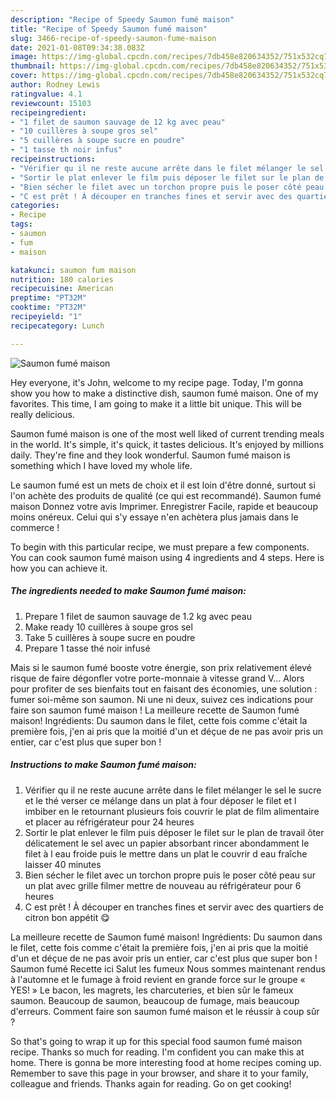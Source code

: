 ```yaml
---
description: "Recipe of Speedy Saumon fumé maison"
title: "Recipe of Speedy Saumon fumé maison"
slug: 3466-recipe-of-speedy-saumon-fume-maison
date: 2021-01-08T09:34:38.083Z
image: https://img-global.cpcdn.com/recipes/7db458e820634352/751x532cq70/saumon-fume-maison-photo-principale-de-la-recette.jpg
thumbnail: https://img-global.cpcdn.com/recipes/7db458e820634352/751x532cq70/saumon-fume-maison-photo-principale-de-la-recette.jpg
cover: https://img-global.cpcdn.com/recipes/7db458e820634352/751x532cq70/saumon-fume-maison-photo-principale-de-la-recette.jpg
author: Rodney Lewis
ratingvalue: 4.1
reviewcount: 15103
recipeingredient:
- "1 filet de saumon sauvage de 12 kg avec peau"
- "10 cuillères à soupe gros sel"
- "5 cuillères à soupe sucre en poudre"
- "1 tasse th noir infus"
recipeinstructions:
- "Vérifier qu il ne reste aucune arrête dans le filet mélanger le sel le sucre et le thé verser ce mélange dans un plat à four déposer le filet et l imbiber en le retournant plusieurs fois couvrir le plat de film alimentaire et placer au réfrigérateur pour 24 heures"
- "Sortir le plat enlever le film puis déposer le filet sur le plan de travail ôter délicatement le sel avec un papier absorbant rincer abondamment le filet à l eau froide puis le mettre dans un plat le couvrir d eau fraîche laisser 40 minutes"
- "Bien sécher le filet avec un torchon propre puis le poser côté peau sur un plat avec grille filmer mettre de nouveau au réfrigérateur pour 6 heures"
- "C est prêt ! À découper en tranches fines et servir avec des quartiers de citron bon appétit 😋"
categories:
- Recipe
tags:
- saumon
- fum
- maison

katakunci: saumon fum maison 
nutrition: 180 calories
recipecuisine: American
preptime: "PT32M"
cooktime: "PT32M"
recipeyield: "1"
recipecategory: Lunch

---
```



![Saumon fumé maison](https://img-global.cpcdn.com/recipes/7db458e820634352/751x532cq70/saumon-fume-maison-photo-principale-de-la-recette.jpg)

Hey everyone, it's John, welcome to my recipe page. Today, I'm gonna show you how to make a distinctive dish, saumon fumé maison. One of my favorites. This time, I am going to make it a little bit unique. This will be really delicious.

Saumon fumé maison is one of the most well liked of current trending meals in the world. It's simple, it's quick, it tastes delicious. It's enjoyed by millions daily. They're fine and they look wonderful. Saumon fumé maison is something which I have loved my whole life.

Le saumon fumé est un mets de choix et il est loin d&#39;être donné, surtout si l&#39;on achète des produits de qualité (ce qui est recommandé). Saumon fumé maison Donnez votre avis Imprimer. Enregistrer Facile, rapide et beaucoup moins onéreux. Celui qui s&#39;y essaye n&#39;en achètera plus jamais dans le commerce !


To begin with this particular recipe, we must prepare a few components. You can cook saumon fumé maison using 4 ingredients and 4 steps. Here is how you can achieve it.

<!--inarticleads1-->

##### The ingredients needed to make Saumon fumé maison:

1. Prepare 1 filet de saumon sauvage de 1.2 kg avec peau
1. Make ready 10 cuillères à soupe gros sel
1. Take 5 cuillères à soupe sucre en poudre
1. Prepare 1 tasse thé noir infusé


Mais si le saumon fumé booste votre énergie, son prix relativement élevé risque de faire dégonfler votre porte-monnaie à vitesse grand V… Alors pour profiter de ses bienfaits tout en faisant des économies, une solution : fumer soi-même son saumon. Ni une ni deux, suivez ces indications pour faire son saumon fumé maison ! La meilleure recette de Saumon fumé maison! Ingrédients: Du saumon dans le filet, cette fois comme c&#39;était la première fois, j&#39;en ai pris que la moitié d&#39;un et déçue de ne pas avoir pris un entier, car c&#39;est plus que super bon ! 

<!--inarticleads2-->

##### Instructions to make Saumon fumé maison:

1. Vérifier qu il ne reste aucune arrête dans le filet mélanger le sel le sucre et le thé verser ce mélange dans un plat à four déposer le filet et l imbiber en le retournant plusieurs fois couvrir le plat de film alimentaire et placer au réfrigérateur pour 24 heures
1. Sortir le plat enlever le film puis déposer le filet sur le plan de travail ôter délicatement le sel avec un papier absorbant rincer abondamment le filet à l eau froide puis le mettre dans un plat le couvrir d eau fraîche laisser 40 minutes
1. Bien sécher le filet avec un torchon propre puis le poser côté peau sur un plat avec grille filmer mettre de nouveau au réfrigérateur pour 6 heures
1. C est prêt ! À découper en tranches fines et servir avec des quartiers de citron bon appétit 😋


La meilleure recette de Saumon fumé maison! Ingrédients: Du saumon dans le filet, cette fois comme c&#39;était la première fois, j&#39;en ai pris que la moitié d&#39;un et déçue de ne pas avoir pris un entier, car c&#39;est plus que super bon ! Saumon fumé Recette ici Salut les fumeux Nous sommes maintenant rendus à l&#39;automne et le fumage à froid revient en grande force sur le groupe « YES! » Le bacon, les magrets, les charcuteries, et bien sûr le fameux saumon. Beaucoup de saumon, beaucoup de fumage, mais beaucoup d&#39;erreurs. Comment faire son saumon fumé maison et le réussir à coup sûr ? 

So that's going to wrap it up for this special food saumon fumé maison recipe. Thanks so much for reading. I'm confident you can make this at home. There is gonna be more interesting food at home recipes coming up. Remember to save this page in your browser, and share it to your family, colleague and friends. Thanks again for reading. Go on get cooking!
